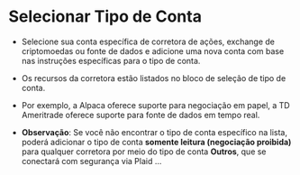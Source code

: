 # **Selecionar Tipo de Conta**

- Selecione sua conta específica de corretora de ações, exchange de criptomoedas ou fonte de dados e adicione uma nova conta com base nas instruções específicas para o tipo de conta.
- Os recursos da corretora estão listados no bloco de seleção de tipo de conta.
- Por exemplo, a Alpaca oferece suporte para negociação em papel, a TD Ameritrade oferece suporte para fonte de dados em tempo real.

- **Observação**: Se você não encontrar o tipo de conta específico na lista, poderá adicionar o tipo de conta **somente leitura (negociação proibida)** para qualquer corretora por meio do tipo de conta **Outros**, que se conectará com segurança via Plaid ...